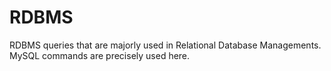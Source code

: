 # RDBMS
RDBMS queries that are majorly used in Relational Database Managements.<br>
MySQL commands are precisely used here.
